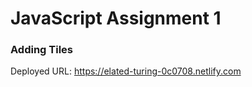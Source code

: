 # JavaScript Assignment 1
### Adding Tiles

Deployed URL: https://elated-turing-0c0708.netlify.com 
